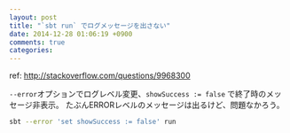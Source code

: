 ```yaml
---
layout: post
title: "`sbt run` でログメッセージを出さない"
date: 2014-12-28 01:06:19 +0900
comments: true
categories: 
---
```


ref: http://stackoverflow.com/questions/9968300

`--error`オプションでログレベル変更、`showSuccess := false` で終了時のメッセージ非表示。
たぶんERRORレベルのメッセージは出るけど、問題なかろう。

```sh
sbt --error 'set showSuccess := false' run
```
